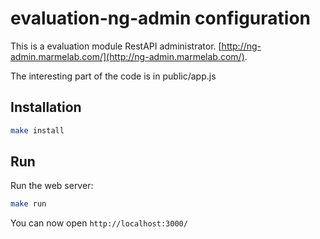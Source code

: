 # evaluation-ng-admin configuration

This is a evaluation module RestAPI administrator. [http://ng-admin.marmelab.com/](http://ng-admin.marmelab.com/).

The interesting part of the code is in public/app.js

## Installation

```sh
make install
```

## Run

Run the web server:

```sh
make run
```

You can now open `http://localhost:3000/`
